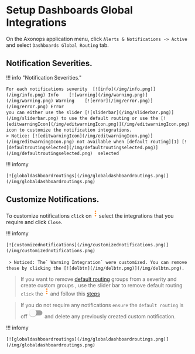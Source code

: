 # Setup Dashboards Global Integrations



On the Axonops application menu, click `Alerts & Notifications -> Active` and select `Dashboards Global Routing` tab.

## Notification Severities.

!!! info "Notification Severities."

    For each notifications severity  [![info](/img/info.png)](/img/info.png) Info    [![warning](/img/warning.png)](/img/warning.png) Warning    [![error](/img/error.png)](/img/error.png) Error
    you can either use the slider [![sliderbar](/img/sliderbar.png)](/img/sliderbar.png) to use the default routing or use the [![editwarningIcon](/img/editwarningIcon.png)](/img/editwarningIcon.png)  icon to customize the notification integrations.
    > Notice: [![editwarningIcon](/img/editwarningIcon.png)](/img/editwarningIcon.png) not available when [default routing][1] [![defaultroutingselected](/img/defaultroutingselected.png)](/img/defaultroutingselected.png)  selected


[1]: /how-to/default-routing/

!!! infomy 

    [![globaldashboardroutings](/img/globaldashboardroutings.png)](/img/globaldashboardroutings.png)


## Customize Notifications.

To customize notifications `click` on [![editwarningIcon](/img/editwarningIcon.png)](/img/editwarningIcon.png) select the integrations that you require and click `Close`.

!!! infomy 

    [![customizednotifications](/img/customizednotifications.png)](/img/customizednotifications.png)

     > Noticed: The` Warning Integration` were customized. You can remove these by clicking the [![delbtn](/img/delbtn.png)](/img/delbtn.png).


> If you want to remove [default routing][1] groups from a severity and create custom groups , use the slider bar to remove default routing `click` the [![editwarningIcon](/img/editwarningIcon.png)](/img/editwarningIcon.png) and follow this [steps][2]

> If you do not require any notifications `ensure` the `default routing` is off [![sliderbar](/img/sliderbar.png)](/img/sliderbar.png) and delete any previously created custom notification.

[2]: #notification-severities

!!! infomy 

    [![globaldashboardroutings](/img/globaldashboardroutings.png)](/img/globaldashboardroutings.png)


